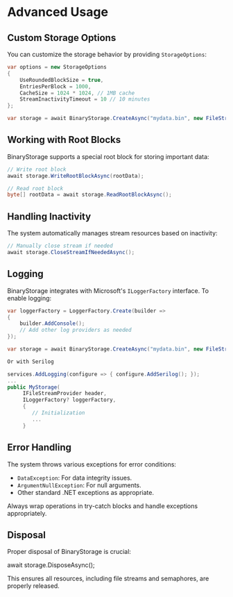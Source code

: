 # Advanced Usage

## Custom Storage Options

You can customize the storage behavior by providing `StorageOptions`:

```csharp
var options = new StorageOptions
{
    UseRoundedBlockSize = true,
    EntriesPerBlock = 1000,
    CacheSize = 1024 * 1024, // 1MB cache
    StreamInactivityTimeout = 10 // 10 minutes
};

var storage = await BinaryStorage.CreateAsync("mydata.bin", new FileStreamProvider(), options: options);
```

## Working with Root Blocks

BinaryStorage supports a special root block for storing important data:
```csharp
// Write root block
await storage.WriteRootBlockAsync(rootData);

// Read root block
byte[] rootData = await storage.ReadRootBlockAsync();
```
## Handling Inactivity

The system automatically manages stream resources based on inactivity:
```csharp
// Manually close stream if needed
await storage.CloseStreamIfNeededAsync();
```
## Logging

BinaryStorage integrates with Microsoft's `ILoggerFactory` interface. To enable logging:
```csharp
var loggerFactory = LoggerFactory.Create(builder => 
{
    builder.AddConsole();
    // Add other log providers as needed
});

var storage = await BinaryStorage.CreateAsync("mydata.bin", new FileStreamProvider(), loggerFactory: loggerFactory);
```

```csharp
Or with Serilog

services.AddLogging(configure => { configure.AddSerilog(); });
...
public MyStorage(
     IFileStreamProvider header,
     ILoggerFactory? loggerFactory,
     {
        // Initialization  
        ...
     }
```

## Error Handling

The system throws various exceptions for error conditions:

- `DataException`: For data integrity issues.
- `ArgumentNullException`: For null arguments.
- Other standard .NET exceptions as appropriate.

Always wrap operations in try-catch blocks and handle exceptions appropriately.

## Disposal

Proper disposal of BinaryStorage is crucial:

await storage.DisposeAsync();

This ensures all resources, including file streams and semaphores, are properly released.
